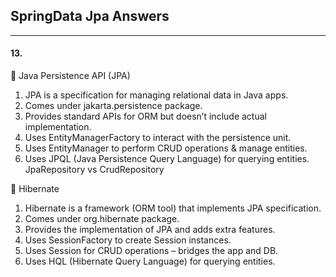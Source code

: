  ## SpringData Jpa Answers

---
 
#### 13.
 🔷 Java Persistence API (JPA)
1. JPA is a specification for managing relational data in Java apps.
2. Comes under jakarta.persistence package.
3. Provides standard APIs for ORM but doesn’t include actual implementation.
4. Uses EntityManagerFactory to interact with the persistence unit.
5. Uses EntityManager to perform CRUD operations & manage entities.
6. Uses JPQL (Java Persistence Query Language) for querying entities.
JpaRepository vs CrudRepository

🔶 Hibernate
1. Hibernate is a framework (ORM tool) that implements JPA specification.
2. Comes under org.hibernate package.
3.  Provides the implementation of JPA and adds extra features.
4. Uses SessionFactory to create Session instances.
5. Uses Session for CRUD operations – bridges the app and DB.
6. Uses HQL (Hibernate Query Language) for querying entities.